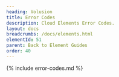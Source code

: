```yaml
---
heading: Volusion
title: Error Codes
description: Cloud Elements Error Codes.
layout: docs
breadcrumbs: /docs/elements.html
elementId: 51
parent: Back to Element Guides
order: 40
---
```


{% include error-codes.md %}
